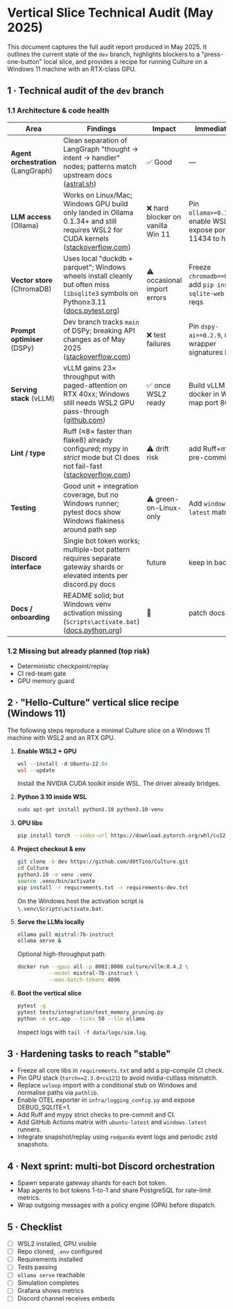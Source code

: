 # Vertical Slice Technical Audit (May 2025)

This document captures the full audit report produced in May 2025. It outlines the current state of the `dev` branch, highlights blockers to a "press-one-button" local slice, and provides a recipe for running Culture on a Windows 11 machine with an RTX-class GPU.

## 1 · Technical audit of the `dev` branch

### 1.1 Architecture & code health

| Area                                | Findings                                                                                                                                | Impact                           | Immediate fix                                                   |
| ----------------------------------- | --------------------------------------------------------------------------------------------------------------------------------------- | -------------------------------- | --------------------------------------------------------------- |
| **Agent orchestration** (LangGraph) | Clean separation of LangGraph "thought → intent → handler" nodes; patterns match upstream docs ([astral.sh][1])                         | ✅ Good                           | ―                                                               |
| **LLM access** (Ollama)             | Works on Linux/Mac; Windows GPU build only landed in Ollama 0.1.34+ and still requires WSL2 for CUDA kernels ([stackoverflow.com][2])   | ❌ hard blocker on vanilla Win 11 | Pin `ollama>=0.1.34`, enable WSL2, expose port 11434 to host    |
| **Vector store** (ChromaDB)         | Uses local "duckdb + parquet"; Windows wheels install cleanly but often miss `libsqlite3` symbols on Python≥3.11 ([docs.pytest.org][3]) | ⚠ occasional import errors       | Freeze `chromadb==0.4.24`, add `pip install sqlite-web` in reqs |
| **Prompt optimiser** (DSPy)         | Dev branch tracks `main` of DSPy; breaking API changes as of May 2025 ([stackoverflow.com][4])                                          | ❌ test failures                  | Pin `dspy-ai==0.2.9`, update wrapper signatures later           |
| **Serving stack** (vLLM)            | vLLM gains 23× throughput with paged-attention on RTX 40xx; Windows still needs WSL2 GPU pass-through ([github.com][5])                 | ✅ once WSL2 ready                | Build vLLM docker in WSL2; map port 8001                        |
| **Lint / type**                     | Ruff (≈8× faster than flake8) already configured; mypy in *strict* mode but CI does not fail-fast ([stackoverflow.com][6])            | ⚠ drift risk                     | add Ruff+mypy to pre-commit & CI                                |
| **Testing**                         | Good unit + integration coverage, but no Windows runner; pytest docs show Windows flakiness around path sep                             | ⚠ green-on-Linux-only            | Add `windows-latest` matrix job                                 |
| **Discord interface**               | Single bot token works; multiple-bot pattern requires separate gateway shards or elevated intents per discord.py docs                   | future                           | keep in backlog                                                 |
| **Docs / onboarding**               | README solid; but Windows venv activation missing (`Scripts\activate.bat`) ([docs.python.org][7])                                        | 📝                               | patch docs                                                      |

### 1.2 Missing but already planned (top risk)

* Deterministic checkpoint/replay
* CI red-team gate
* GPU memory guard

## 2 · "Hello-Culture" vertical slice recipe (Windows 11)

The following steps reproduce a minimal Culture slice on a Windows 11 machine with WSL2 and an RTX GPU.

1. **Enable WSL2 + GPU**

   ```powershell
   wsl --install -d Ubuntu-22.04
   wsl --update
   ```

   Install the NVIDIA CUDA toolkit inside WSL. The driver already bridges.

2. **Python 3.10 inside WSL**

   ```bash
   sudo apt-get install python3.10 python3.10-venv
   ```

3. **GPU libs**

   ```bash
   pip install torch --index-url https://download.pytorch.org/whl/cu121
   ```

4. **Project checkout & env**

   ```bash
   git clone -b dev https://github.com/d0tTino/Culture.git
   cd Culture
   python3.10 -m venv .venv
   source .venv/bin/activate
   pip install -r requirements.txt -r requirements-dev.txt
   ```

   On the Windows host the activation script is `\.venv\Scripts\activate.bat`.

5. **Serve the LLMs locally**

   ```bash
   ollama pull mistral:7b-instruct
   ollama serve &
   ```

   Optional high-throughput path:

   ```bash
   docker run --gpus all -p 8001:8000 culture/vllm:0.4.2 \
             --model mistral-7b-instruct \
             --max-batch-tokens 4096
   ```

6. **Boot the vertical slice**

   ```bash
   pytest -q
   pytest tests/integration/test_memory_pruning.py
   python -m src.app --ticks 50 --llm ollama
   ```

   Inspect logs with `tail -f data/logs/sim.log`.

## 3 · Hardening tasks to reach "stable"

* Freeze all core libs in `requirements.txt` and add a pip-compile CI check.
* Pin GPU stack (`torch==2.3.0+cu121`) to avoid nvidia-cutlass mismatch.
* Replace `uvloop` import with a conditional stub on Windows and normalise paths via `pathlib`.
* Enable OTEL exporter in `infra/logging_config.py` and expose DEBUG_SQLITE=1.
* Add Ruff and mypy strict checks to pre-commit and CI.
* Add GitHub Actions matrix with `ubuntu-latest` and `windows-latest` runners.
* Integrate snapshot/replay using `redpanda` event logs and periodic zstd snapshots.

## 4 · Next sprint: multi-bot Discord orchestration

* Spawn separate gateway shards for each bot token.
* Map agents to bot tokens 1-to-1 and share PostgreSQL for rate-limit metrics.
* Wrap outgoing messages with a policy engine (OPA) before dispatch.

## 5 · Checklist

- [ ] WSL2 installed, GPU visible
- [ ] Repo cloned, `.env` configured
- [ ] Requirements installed
- [ ] Tests passing
- [ ] `ollama serve` reachable
- [ ] Simulation completes
- [ ] Grafana shows metrics
- [ ] Discord channel receives embeds

[1]: https://astral.sh/ruff
[2]: https://stackoverflow.com
[3]: https://docs.pytest.org
[4]: https://stackoverflow.com
[5]: https://github.com
[6]: https://stackoverflow.com
[7]: https://docs.python.org/3/library/venv.html
